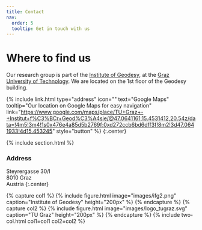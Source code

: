 ```yaml
---
title: Contact
nav:
  order: 5
  tooltip: Get in touch with us
---
```


# <i class="fa-solid fa-location-dot"></i>Where to find us

Our research group is part of the [Institute of Geodesy](https://www.tugraz.at/institute/ifg/home), at the [Graz University of Technology](https://www.tugraz.at). We are located on the 1st floor of the Geodesy building.

<!--
{%
  include link.html
  type="email"
  icon=""
  text="scrooge@mcduck.com"
  tooltip=""
  link="scrooge@mcduck.com"
  style="button"
%}
{%
  include link.html
  type="phone"
  icon=""
  text="(555) 867-5309"
  tooltip=""
  link="+1-555-867-5309"
  style="button"
%}
-->
{%
  include link.html
  type="address"
  icon=""
  text="Google Maps"
  tooltip="Our location on Google Maps for easy navigation"
  link="https://www.google.com/maps/place/TU+Graz+-+Institut+f%C3%BCr+Geod%C3%A4sie/@47.0641161,15.4531412,20.54z/data=!4m5!3m4!1s0x476e4a85d5b2769f:0xd272ccb6bd6dff3f!8m2!3d47.0641933!4d15.453245"
  style="button"
%}
{:.center}

{% include section.html %}

### <i class="fas fa-mail-bulk"></i>Address

Steyrergasse 30/I\
8010 Graz\
Austria
{:.center}


{% capture col1 %}
{%
  include figure.html
  image="images/ifg2.png"
  caption="Institute of Geodesy"
  height="200px"
%}
{% endcapture %}
{% capture col2 %}
{%
  include figure.html
  image="images/logo_tugraz.svg"
  caption="TU Graz"
  height="200px"
%}
{% endcapture %}
{% include two-col.html col1=col1 col2=col2 %}

